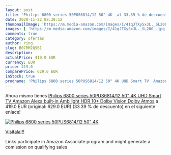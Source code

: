```yaml
---
layout: post
title: 'Philips 6800 series 50PUS6814/12 50" 4K  al 33.39 % de descuento'
date: 2020-11-22 08:39:12
thumbnailImage: 'https://m.media-amazon.com/images/I/41qJTXySxJL._SL200_.jpg'
images: [ 'https://m.media-amazon.com/images/I/41qJTXySxJL._SL200_.jpg' ]
comments: true
category: ofertas
author: ring
slug: B07RM2QSB1
description:
actualPrice: 419.0 EUR
currency: EUR
price: 419.0
comparePrice: 629.0 EUR
inStock: true
prodname: 'Philips 6800 series 50PUS6814/12 50" 4K UHD Smart TV  Amazon Alexa built-in  Ambilight  HDR 10+  Dolby Vision  Dolby Atmos'
---
```


Ahora mismo tienes [Philips 6800 series 50PUS6814/12 50" 4K UHD Smart TV  Amazon Alexa built-in  Ambilight  HDR 10+  Dolby Vision  Dolby Atmos](https://www.amazon.it/dp/B07RM2QSB1/?tag=tolees00-21) a 419.0 EUR (original: 629.0 EUR) (33.39 %  de descuento) en el siguiente enlace!

[![Philips 6800 series 50PUS6814/12 50" 4K ](https://m.media-amazon.com/images/I/41qJTXySxJL._SL200_.jpg)](https://www.amazon.it/dp/B07RM2QSB1/?tag=tolees00-21)

[Visítala!!!](https://www.amazon.it/dp/B07RM2QSB1/?tag=tolees00-21)

Links participate in Amazon Associate program and might generate a comission on qualifying sales
